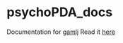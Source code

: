 # psychoPDA\_docs
Documentation for [gamlj][1]
Read it [here][2]

[1]:	https://lucasjfriesen.github.io/psychoPDA/
[2]:	https://lucasjfriesen.github.io/psychoPDA/